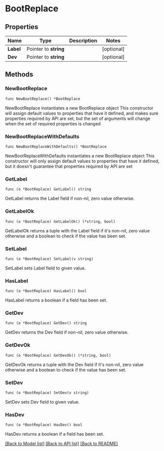 # BootReplace

## Properties

Name | Type | Description | Notes
------------ | ------------- | ------------- | -------------
**Label** | Pointer to **string** |  | [optional] 
**Dev** | Pointer to **string** |  | [optional] 

## Methods

### NewBootReplace

`func NewBootReplace() *BootReplace`

NewBootReplace instantiates a new BootReplace object
This constructor will assign default values to properties that have it defined,
and makes sure properties required by API are set, but the set of arguments
will change when the set of required properties is changed

### NewBootReplaceWithDefaults

`func NewBootReplaceWithDefaults() *BootReplace`

NewBootReplaceWithDefaults instantiates a new BootReplace object
This constructor will only assign default values to properties that have it defined,
but it doesn't guarantee that properties required by API are set

### GetLabel

`func (o *BootReplace) GetLabel() string`

GetLabel returns the Label field if non-nil, zero value otherwise.

### GetLabelOk

`func (o *BootReplace) GetLabelOk() (*string, bool)`

GetLabelOk returns a tuple with the Label field if it's non-nil, zero value otherwise
and a boolean to check if the value has been set.

### SetLabel

`func (o *BootReplace) SetLabel(v string)`

SetLabel sets Label field to given value.

### HasLabel

`func (o *BootReplace) HasLabel() bool`

HasLabel returns a boolean if a field has been set.

### GetDev

`func (o *BootReplace) GetDev() string`

GetDev returns the Dev field if non-nil, zero value otherwise.

### GetDevOk

`func (o *BootReplace) GetDevOk() (*string, bool)`

GetDevOk returns a tuple with the Dev field if it's non-nil, zero value otherwise
and a boolean to check if the value has been set.

### SetDev

`func (o *BootReplace) SetDev(v string)`

SetDev sets Dev field to given value.

### HasDev

`func (o *BootReplace) HasDev() bool`

HasDev returns a boolean if a field has been set.


[[Back to Model list]](../README.md#documentation-for-models) [[Back to API list]](../README.md#documentation-for-api-endpoints) [[Back to README]](../README.md)


